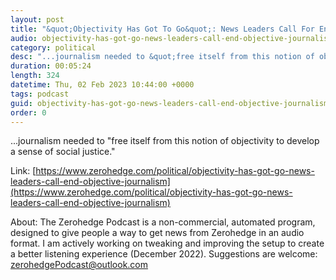 ```yaml
---
layout: post
title: "&quot;Objectivity Has Got To Go&quot;: News Leaders Call For End Of Objective Journalism"
audio: objectivity-has-got-go-news-leaders-call-end-objective-journalism-1
category: political
desc: "...journalism needed to &quot;free itself from this notion of objectivity to develop a sense of social justice.&quot; "
duration: 00:05:24
length: 324
datetime: Thu, 02 Feb 2023 10:44:00 +0000
tags: podcast
guid: objectivity-has-got-go-news-leaders-call-end-objective-journalism-0
order: 0
---
```

...journalism needed to &quot;free itself from this notion of objectivity to develop a sense of social justice.&quot; 

Link: [https://www.zerohedge.com/political/objectivity-has-got-go-news-leaders-call-end-objective-journalism](https://www.zerohedge.com/political/objectivity-has-got-go-news-leaders-call-end-objective-journalism)

About: The Zerohedge Podcast is a non-commercial, automated program, designed to give people a way to get news from Zerohedge in an audio format.  I am actively working on tweaking and improving the setup to create a better listening experience (December 2022).  Suggestions are welcome: [zerohedgePodcast@outlook.com](mailto:zerohedgePodcast@outlook.com)